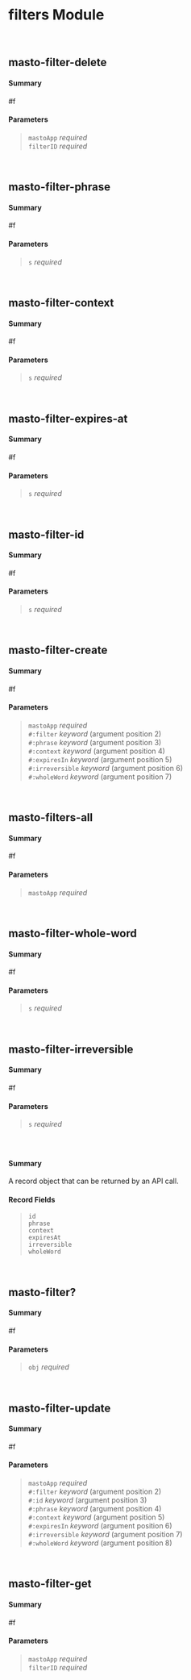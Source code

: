 # filters Module


<br />

## masto-filter-delete
#### Summary
#f
#### Parameters
> `mastoApp` _required_ <br />
> `filterID` _required_ <br />

<br />

## masto-filter-phrase
#### Summary
#f
#### Parameters
> `s` _required_ <br />

<br />

## masto-filter-context
#### Summary
#f
#### Parameters
> `s` _required_ <br />

<br />

## masto-filter-expires-at
#### Summary
#f
#### Parameters
> `s` _required_ <br />

<br />

## masto-filter-id
#### Summary
#f
#### Parameters
> `s` _required_ <br />

<br />

## masto-filter-create
#### Summary
#f
#### Parameters
> `mastoApp` _required_ <br />
> `#:filter` _keyword_ (argument position 2) <br />
> `#:phrase` _keyword_ (argument position 3) <br />
> `#:context` _keyword_ (argument position 4) <br />
> `#:expiresIn` _keyword_ (argument position 5) <br />
> `#:irreversible` _keyword_ (argument position 6) <br />
> `#:wholeWord` _keyword_ (argument position 7) <br />

<br />

## masto-filters-all
#### Summary
#f
#### Parameters
> `mastoApp` _required_ <br />

<br />

## masto-filter-whole-word
#### Summary
#f
#### Parameters
> `s` _required_ <br />

<br />

## masto-filter-irreversible
#### Summary
#f
#### Parameters
> `s` _required_ <br />

<br />

## <mastodon-filter>
#### Summary
A record object that can be returned by an API call.
#### Record Fields
> `id` <br />
> `phrase` <br />
> `context` <br />
> `expiresAt` <br />
> `irreversible` <br />
> `wholeWord` <br />

<br />

## masto-filter?
#### Summary
#f
#### Parameters
> `obj` _required_ <br />

<br />

## masto-filter-update
#### Summary
#f
#### Parameters
> `mastoApp` _required_ <br />
> `#:filter` _keyword_ (argument position 2) <br />
> `#:id` _keyword_ (argument position 3) <br />
> `#:phrase` _keyword_ (argument position 4) <br />
> `#:context` _keyword_ (argument position 5) <br />
> `#:expiresIn` _keyword_ (argument position 6) <br />
> `#:irreversible` _keyword_ (argument position 7) <br />
> `#:wholeWord` _keyword_ (argument position 8) <br />

<br />

## masto-filter-get
#### Summary
#f
#### Parameters
> `mastoApp` _required_ <br />
> `filterID` _required_ <br />

<br />

